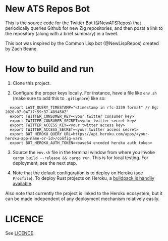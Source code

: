 # New ATS Repos Bot

This is the source code for the Twitter Bot (@NewATSRepos) that periodically queries Github for new Zig repositories, and then posts a link to the 
repository (along with a brief summary) in a tweet. 

This bot was inspired by the Common Lisp bot (@NewLispRepos) created by Zach Beane.

# How to build and run

  1. Clone this project.

  2. Configure the proper keys locally. For instance, have a file like `env.sh` (make sure to add this to `.gitignore`) like so:

  ```
    export LAST_QUERY_TIMESTAMP="<timestamp in rfc-3339 format" // Eg: 2020-07-04T17:59:37.489450Z"
    export TWITTER_CONSUMER_KEY=<your twitter consumer key>
    export TWITTER_CONSUMER_SECRET=<your twitter secret key>
    export TWITTER_ACCESS_KEY=<your twitter access key>
    export TWITTER_ACCESS_SECRET=<your twitter access secret>
    export BOT_HEROKU_QUERY_URL=https://api.heroku.com/apps/<your-heroku-app-name-or-id>/config-vars
    export BOT_HEROKU_AUTH_TOKEN=<base64 encoded heroku auth token>
  ```

   3. Source the `env.sh` file in the terminal window from where you invoke `cargo build --release && cargo run`. 
      This is for local testing. For deployment, see the next step.

   4. Note that the default configuration is to deploy on Heroku (see `Procfile`). To deploy Rust projects on Heroku, a 
      [buildpack is handily available](https://github.com/emk/heroku-buildpack-rust).

Also note that currently the project is linked to the Heroku ecosystem, but it can be made independent of any deployment mechanism
relatively easily.

# LICENCE

See [LICENCE](LICENSE.md).
